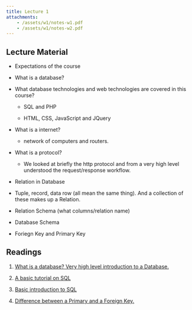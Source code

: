 ```yaml
---
title: Lecture 1
attachments:
    - /assets/w1/notes-w1.pdf
    - /assets/w1/notes-w2.pdf
---
```

## Lecture Material

 * Expectations of the course 

 * What is a database? 

 * What database technologies and web technologies are covered in this course? 

    * SQL and PHP

    * HTML, CSS, JavaScript and JQuery

 * What is a  internet?

    * network of computers and routers.

 * What is a protocol?

    * We looked at briefly the http protocol and from a very high level understood the request/response  workflow.

 * Relation in Database

 * Tuple, record, data row (all mean the same thing). And a collection of these makes up a Relation. 

 * Relation Schema (what columns/relation name) 

 * Database Schema

 * Foriegn Key and Primary Key

## Readings

1. [What is a database? Very high level introduction to a Database.](http://web.calstatela.edu/library/whatisadatabase.htm)

2. [A basic tutorial on SQL](https://www.w3resource.com/sql/tutorials.php)

3. [Basic introduction to SQL](https://www.w3schools.com/sql/)

4. [Difference between a Primary and a Foreign Key.](https://www.essentialsql.com/what-is-the-difference-between-a-primary-key-and-a-foreign-key/)
